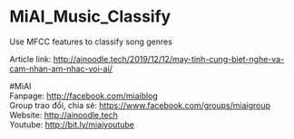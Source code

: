 # MiAI_Music_Classify
Use MFCC features to classify song genres

Article link:  http://ainoodle.tech/2019/12/12/may-tinh-cung-biet-nghe-va-cam-nhan-am-nhac-voi-ai/

#MìAI <br>
Fanpage: http://facebook.com/miaiblog<br>
Group trao đổi, chia sẻ: https://www.facebook.com/groups/miaigroup<br>
Website: http://ainoodle.tech<br>
Youtube: http://bit.ly/miaiyoutube<br>
